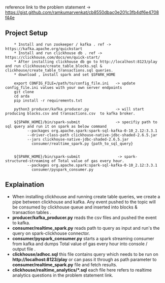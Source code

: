 reference link to the problem statement -> https://gist.github.com/ramkumarvenkat/cb8550dbac0e201c3fb4df6e4708f44e

## **Project Setup**

```angular2html
    * Install and run zookeeper / kafka . ref -> https://kafka.apache.org/quickstart
    * Install and run clickhouse db . ref -> https://clickhouse.com/docs/en/quick-start/
    * After installing clickhouse db go to http://localhost:8123/play  and run clickhouse/create_table_blocks.sql & clickhouse/create_table_transactions.sql queries.
    * download , install spark and set $SPARK_HOME
```

```angular2html
    export CONFIG_FILE=/path/to/config_file.ini   -> update config_file.ini values with your own server endpoints
    git clone 
    cd arda
    pip install -r requirements.txt

    python3 producer/kafka_producer.py            -> will start producing blocks.csv and transactions.csv  to kafka broker. 

    ${SPARK_HOME}/bin/spark-submit                -> specifiy path to sql query and run it on spark as below command
          --packages org.apache.spark:spark-sql-kafka-0-10_2.12:3.3.1
          --driver-class-path clickhouse-native-jdbc-shaded-2.6.5.jar 
          --jars clickhouse-native-jdbc-shaded-2.6.5.jar
            consumer/realtime_spark.py {path_to_sql_query}

    
    ${SPARK_HOME}/bin/spark-submit                 -> spark-structured-streaming of Total value of gas every hour.     
          --packages org.apache.spark:spark-sql-kafka-0-10_2.12:3.3.1
            consumer/pyspark_consumer.py
```

## **Explaination**

* When installing clickhouse and running create table queries, we create a pipe between clickhouse and kafka. Any event pushed to  the topic will be consumed by clickhouse queue and inserted into blocks & transaction tables . 
* **producer/kafka_producer.py**  reads the csv files and pushed  the event to kafka.
* **consumer/realtime_spark.py** reads path to query as input and run's the query on spark-clickhouse connector. 
* **consumer/pyspark_consumer.py** starts a spark streaming consumer from kafka and dumps Total value of gas every hour into console / output file .
* **clickhouse/adhoc.sql** this file contains query which needs to be run on **http://localhost:8123/play** or can pass it through as path parameter to  **consumer/realtime_spark.py** file and fetch results.
* **clickhouse/realtime_analytics/*.sql** each file here refers to realtime analytics questions in the problem statement link. 




